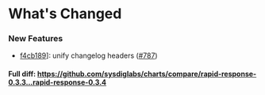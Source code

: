 # What's Changed

### New Features
- [f4cb189](https://github.com/sysdiglabs/charts/commit/f4cb189afba6833fd458f99dcfcc0121f9d9dfa2)]: unify changelog headers ([#787](https://github.com/sysdiglabs/charts/issues/787))
#### Full diff: https://github.com/sysdiglabs/charts/compare/rapid-response-0.3.3...rapid-response-0.3.4
